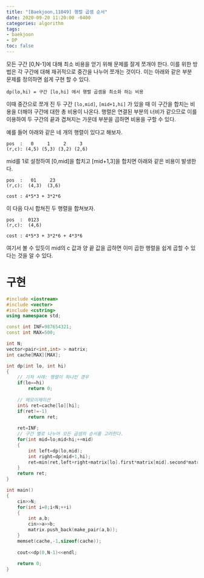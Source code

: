 ```yaml
---
title: "[Baekjoon,11049] 행렬 곱셈 순서"
date: 2020-09-20 11:20:00 -0400
categories: algorithm 
tags:
- baekjoon 
- DP
toc: false
---
```


모든 구간 [0,N-1]에 대해 최소 비용을 얻기 위해 문제를 잘게 쪼개야 한다. 
이를 위한 방법은 각 구간에 대해 재귀적으로 중간을 나누어 쪼개는 것이다. 
이는 아래와 같은 부분 문제를 정의하면 쉽게 구현 할 수 있다. 
```
dp(lo,hi) = 구간 [lo,hi] 에서 행렬 곱셈을 최소화 하는 비용 
```

이때 중간으로 쪼개 진 두 구간 `[lo,mid]`, `[mid+1,hi]` 가 있을 때 이 구간을 합치는 비용을 더해야 구간에 대한 총 비용이 나온다. 
행렬은 연결된 부분의 너비가 같으므로 이를 이용하여 두 구간의 끝과 겹쳐지는 가운데 부분을 곱하면 비용을 구할 수 있다.  

예를 들어 아래와 같은 네 개의 행렬이 있다고 해보자. 
```
pos  :   0     1     2     3
(r,c): (4,5) (5,3) (3,2) (2,6)
```
mid를 1로 설정하여 [0,mid]을 합치고 [mid+1,3]을 합치면 아래와 같은 비용이 발생한다. 
```
pos  :   01     23
(r,c):  (4,3)  (3,6)

cost : 4*5*3 + 3*2*6
```
이 다음 다시 합쳐진 두 행렬을 합쳐보자.
```
pos  :  0123
(r,c):  (4,6)

cost : 4*5*3 + 3*2*6 + 4*3*6
```
여기서 볼 수 있듯이 mid의 c 값과 양 끝 값을 곱하면 이미 곱한 행렬을 쉽게 곱할 수 있다는 것을 알 수 있다. 

# 구현 
```cpp
#include <iostream>
#include <vector>
#include <cstring>
using namespace std;

const int INF=987654321;
const int MAX=500;

int N;
vector<pair<int,int> > matrix;
int cache[MAX][MAX];

int dp(int lo, int hi)
{
    // 기저 사례: 행렬이 하나인 경우 
    if(lo==hi)
        return 0;
    
    // 메모이제이션
    int& ret=cache[lo][hi];
    if(ret!=-1)
        return ret;
    
    ret=INF;
    // 구간 별로 나누어 모든 곱셈의 순서를 고려한다. 
    for(int mid=lo;mid<hi;++mid)
    {
        int left=dp(lo,mid);
        int right=dp(mid+1,hi);
        ret=min(ret,left+right+matrix[lo].first*matrix[mid].second*matrix[hi].second);
    }
    return ret;
}

int main()
{
    cin>>N;
    for(int i=0;i<N;++i)
    {
        int a,b;
        cin>>a>>b;
        matrix.push_back(make_pair(a,b));
    }
    memset(cache,-1,sizeof(cache));
    
    cout<<dp(0,N-1)<<endl;
    
    return 0;
}

```
